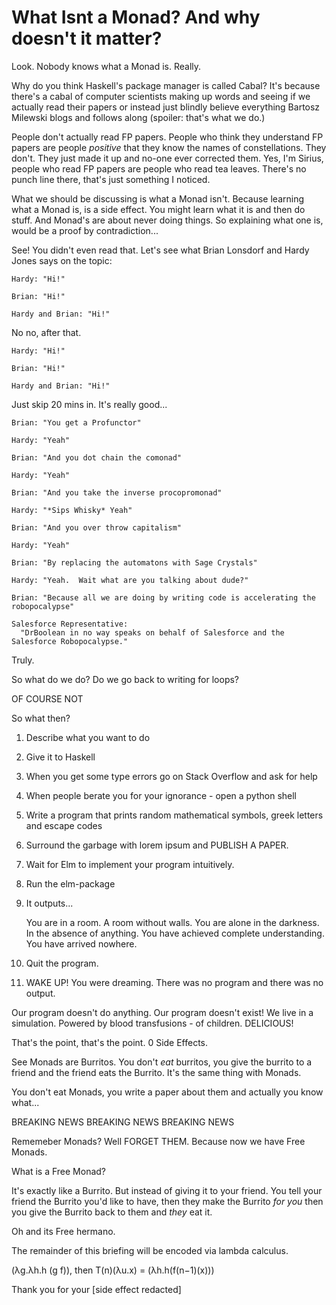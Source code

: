 What Isnt a Monad?  And why doesn't it matter?
===============================================

Look.  Nobody knows what a Monad is.  Really.

Why do you think Haskell's package manager is called Cabal?  It's because there's a cabal of computer scientists making up words and seeing if we actually read their papers or instead just blindly believe everything Bartosz Milewski blogs and follows along (spoiler: that's what we do.)

People don't actually read FP papers. People who think they understand FP papers are people *positive* that they know the names of constellations.  They don't.  They just made it up and no-one ever corrected them.  Yes, I'm Sirius, people who read FP papers are people who read tea leaves.  There's no punch line there, that's just something I noticed.

What we should be discussing is what a Monad isn't.  Because learning what a Monad is, is a side effect.  You might learn what it is and then do stuff.  And Monad's are about never doing things.  So explaining what one is, would be a proof by contradiction...

See!  You didn't even read that.  Let's see what Brian Lonsdorf and Hardy Jones says on the topic:

	Hardy: "Hi!"
	
	Brian: "Hi!"
	
	Hardy and Brian: "Hi!"
	
No no, after that.  


	Hardy: "Hi!"
	
	Brian: "Hi!"
	
	Hardy and Brian: "Hi!"
	
Just skip 20 mins in.  It's really good...

	Brian: "You get a Profunctor"

	Hardy: "Yeah"

	Brian: "And you dot chain the comonad"

	Hardy: "Yeah"

	Brian: "And you take the inverse procopromonad"

	Hardy: "*Sips Whisky* Yeah"

	Brian: "And you over throw capitalism"

	Hardy: "Yeah"

	Brian: "By replacing the automatons with Sage Crystals"

	Hardy: "Yeah.  Wait what are you talking about dude?"

	Brian: "Because all we are doing by writing code is accelerating the robopocalypse"

	Salesforce Representative: 
	  "DrBoolean in no way speaks on behalf of Salesforce and the Salesforce Robopocalypse."


Truly.

So what do we do?  Do we go back to writing for loops?

OF COURSE NOT

So what then?

1. Describe what you want to do
2. Give it to Haskell
3. When you get some type errors go on Stack Overflow and ask for help
4. When people berate you for your ignorance - open a python shell
5. Write a program that prints random mathematical symbols, greek letters and escape codes
6. Surround the garbage with lorem ipsum and PUBLISH A PAPER.
7. Wait for Elm to implement your program intuitively.
8. Run the elm-package
9. It outputs... 

	You are in a room.  A room without walls.  You are alone in the darkness.  In the absence of anything.  You have achieved complete understanding.  You have arrived nowhere.  

10. Quit the program.
11. WAKE UP!  You were dreaming.  There was no program and there was no output.

Our program doesn't do anything.  Our program doesn't exist!  We live in a simulation.  Powered by blood transfusions - of children.  DELICIOUS!

That's the point, that's the point.  0 Side Effects.

See Monads are Burritos.  You don't *eat* burritos, you give the burrito to a friend and the friend eats the Burrito.  It's the same thing with Monads.

You don't eat Monads, you write a paper about them and actually you know what...

BREAKING NEWS BREAKING NEWS BREAKING NEWS 

Rememeber Monads?  Well FORGET THEM.  Because now we have Free Monads.

What is a Free Monad?

It's exactly like a Burrito.  But instead of giving it to your friend.  You tell your friend the Burrito you'd like to have, then they make the Burrito *for you* then you give the Burrito back to them and *they* eat it.  

Oh and its Free hermano.

The remainder of this briefing will be encoded via lambda calculus.

 (λg.λh.h (g f)), then T(n)(λu.x) = (λh.h(f(n−1)(x)))
 
Thank you for your [side effect redacted]

